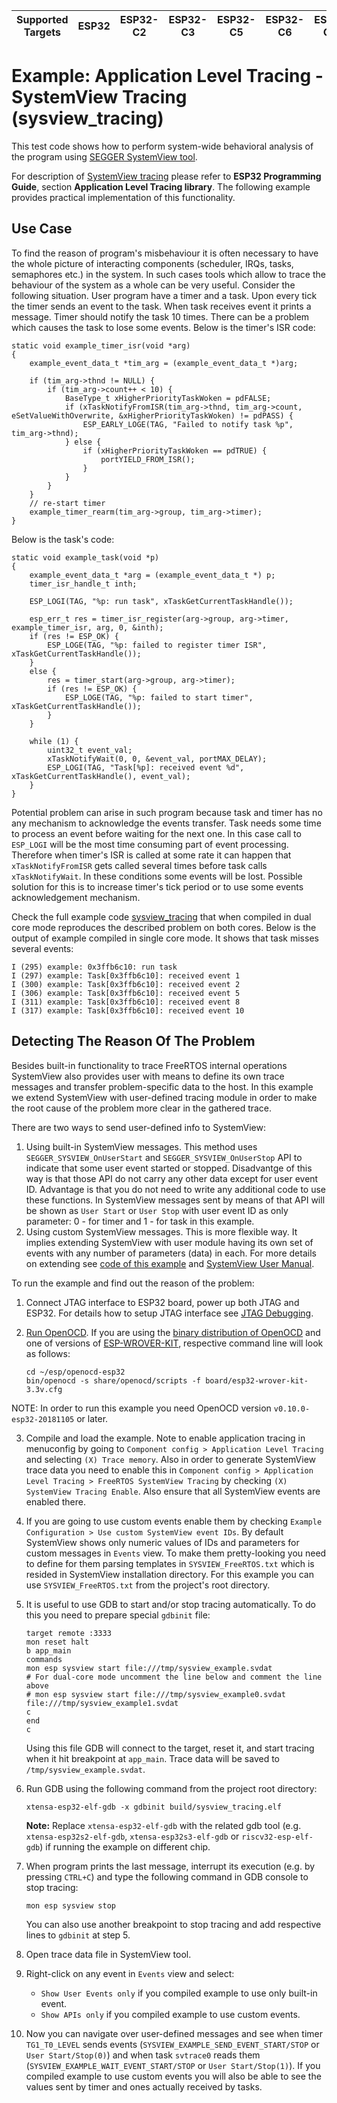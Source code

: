 | Supported Targets | ESP32 | ESP32-C2 | ESP32-C3 | ESP32-C5 | ESP32-C6 | ESP32-C61 | ESP32-H2 | ESP32-H21 | ESP32-P4 | ESP32-S2 | ESP32-S3 |
| ----------------- | ----- | -------- | -------- | -------- | -------- | --------- | -------- | --------- | -------- | -------- | -------- |
# Example: Application Level Tracing - SystemView Tracing (sysview_tracing)

This test code shows how to perform system-wide behavioral analysis of the program using [SEGGER SystemView tool](https://www.segger.com/products/development-tools/systemview/).

For description of [SystemView tracing](https://docs.espressif.com/projects/esp-idf/en/latest/api-guides/app_trace.html#system-behaviour-analysis-with-segger-systemview) please refer to **ESP32 Programming Guide**, section **Application Level Tracing library**. The following example provides practical implementation of this functionality.


## Use Case

To find the reason of program's misbehaviour it is often necessary to have the whole picture of interacting components (scheduler, IRQs, tasks, semaphores etc.) in the system. In such cases tools which allow to trace the behaviour of the system as a whole can be very useful.
Consider the following situation. User program have a timer and a task. Upon every tick the timer sends an event to the task. When task receives event it prints a message. Timer should notify the task 10 times.
There can be a problem which causes the task to lose some events.
Below is the timer's ISR code:

```
static void example_timer_isr(void *arg)
{
    example_event_data_t *tim_arg = (example_event_data_t *)arg;

    if (tim_arg->thnd != NULL) {
        if (tim_arg->count++ < 10) {
            BaseType_t xHigherPriorityTaskWoken = pdFALSE;
            if (xTaskNotifyFromISR(tim_arg->thnd, tim_arg->count, eSetValueWithOverwrite, &xHigherPriorityTaskWoken) != pdPASS) {
                ESP_EARLY_LOGE(TAG, "Failed to notify task %p", tim_arg->thnd);
            } else {
                if (xHigherPriorityTaskWoken == pdTRUE) {
                    portYIELD_FROM_ISR();
                }
            }
        }
    }
    // re-start timer
    example_timer_rearm(tim_arg->group, tim_arg->timer);
}
```

Below is the task's code:

```
static void example_task(void *p)
{
    example_event_data_t *arg = (example_event_data_t *) p;
    timer_isr_handle_t inth;

    ESP_LOGI(TAG, "%p: run task", xTaskGetCurrentTaskHandle());

    esp_err_t res = timer_isr_register(arg->group, arg->timer, example_timer_isr, arg, 0, &inth);
    if (res != ESP_OK) {
        ESP_LOGE(TAG, "%p: failed to register timer ISR", xTaskGetCurrentTaskHandle());
    }
    else {
        res = timer_start(arg->group, arg->timer);
        if (res != ESP_OK) {
            ESP_LOGE(TAG, "%p: failed to start timer", xTaskGetCurrentTaskHandle());
        }
    }

    while (1) {
        uint32_t event_val;
        xTaskNotifyWait(0, 0, &event_val, portMAX_DELAY);
        ESP_LOGI(TAG, "Task[%p]: received event %d", xTaskGetCurrentTaskHandle(), event_val);
    }
}
```

Potential problem can arise in such program because task and timer has no any mechanism to acknowledge the events transfer. Task needs some time to process an event before waiting for the next one. In this case call to `ESP_LOGI` will be the most time consuming part of event processing. Therefore when timer's ISR is called at some rate it can happen that `xTaskNotifyFromISR` gets called several times before task calls `xTaskNotifyWait`. In these conditions some events will be lost. Possible solution for this is to increase timer's tick period or to use some events acknowledgement mechanism.

Check the full example code [sysview_tracing](main/sysview_tracing.c) that when compiled in dual core mode reproduces the described problem on both cores. Below is the output of example compiled in single core mode. It shows that task misses several events:

```
I (295) example: 0x3ffb6c10: run task
I (297) example: Task[0x3ffb6c10]: received event 1
I (300) example: Task[0x3ffb6c10]: received event 2
I (306) example: Task[0x3ffb6c10]: received event 5
I (311) example: Task[0x3ffb6c10]: received event 8
I (317) example: Task[0x3ffb6c10]: received event 10
```


## Detecting The Reason Of The Problem

Besides built-in functionality to trace FreeRTOS internal operations SystemView also provides user with means to define its own trace messages and transfer problem-specific data to the host. In this example we extend SystemView with user-defined tracing module in order to
make the root cause of the problem more clear in the gathered trace.

There are two ways to send user-defined info to SystemView:
1. Using built-in SystemView messages. This method uses `SEGGER_SYSVIEW_OnUserStart` and `SEGGER_SYSVIEW_OnUserStop` API to indicate that some user event started or stopped. Disadvantge of this way is that those API do not carry any other data except for user event ID. Advantage is that you do not need to write any additional code to use these functions. In SystemView messages sent by means of that API will be shown as `User Start` or `User Stop` with user event ID as only parameter: 0 - for timer and 1 - for task in this example.
2. Using custom SystemView messages. This is more flexible way. It implies extending SystemView with user module having its own set of events with any number of parameters (data) in each. For more details on extending see [code of this example](main/sysview_tracing.c) and [SystemView User Manual](https://www.segger.com/downloads/jlink/UM08027).

To run the example and find out the reason of the problem:

1.  Connect JTAG interface to ESP32 board, power up both JTAG and ESP32. For details how to setup JTAG interface see [JTAG Debugging](https://docs.espressif.com/projects/esp-idf/en/latest/api-guides/jtag-debugging/index.html).

2.  [Run OpenOCD](https://docs.espressif.com/projects/esp-idf/en/latest/api-guides/jtag-debugging/index.html#run-openocd). If you are using the [binary distribution of OpenOCD](https://docs.espressif.com/projects/esp-idf/en/latest/api-guides/jtag-debugging/index.html#jtag-debugging-setup-openocd) and one of versions of [ESP-WROVER-KIT](https://docs.espressif.com/projects/esp-idf/en/latest/hw-reference/modules-and-boards.html#esp-wrover-kit-v3), respective command line will look as follows:

    ```
    cd ~/esp/openocd-esp32
    bin/openocd -s share/openocd/scripts -f board/esp32-wrover-kit-3.3v.cfg
    ```
NOTE: In order to run this example you need OpenOCD version `v0.10.0-esp32-20181105` or later.

3.  Compile and load the example. Note to enable application tracing in menuconfig by going to `Component config > Application Level Tracing` and selecting `(X) Trace memory`. Also in order to generate SystemView trace data you need to enable this in `Component config > Application Level Tracing > FreeRTOS SystemView Tracing` by checking `(X) SystemView Tracing Enable`. Also ensure that all SystemView events are enabled there.

4.  If you are going to use custom events enable them by checking `Example Configuration > Use custom SystemView event IDs`. By default SystemView shows only numeric values of IDs and parameters for custom messages in `Events` view. To make them pretty-looking you need to define for them parsing templates in `SYSVIEW_FreeRTOS.txt` which is resided in SystemView installation directory. For this example you can use `SYSVIEW_FreeRTOS.txt` from the project's root directory.

5.  It is useful to use GDB to start and/or stop tracing automatically. To do this you need to prepare special `gdbinit` file:

    ```
    target remote :3333
    mon reset halt
    b app_main
    commands
    mon esp sysview start file:///tmp/sysview_example.svdat
    # For dual-core mode uncomment the line below and comment the line above
    # mon esp sysview start file:///tmp/sysview_example0.svdat file:///tmp/sysview_example1.svdat
    c
    end
    c
    ```

    Using this file GDB will connect to the target, reset it, and start tracing when it hit breakpoint at `app_main`. Trace data will be saved to `/tmp/sysview_example.svdat`.

6.  Run GDB using the following command from the project root directory:

    ```
    xtensa-esp32-elf-gdb -x gdbinit build/sysview_tracing.elf
    ```

    **Note:** Replace `xtensa-esp32-elf-gdb` with the related gdb tool (e.g. `xtensa-esp32s2-elf-gdb`, `xtensa-esp32s3-elf-gdb` or `riscv32-esp-elf-gdb`) if running the example on different chip.

7.  When program prints the last message, interrupt its execution (e.g. by pressing `CTRL+C`) and type the following command in GDB console to stop tracing:

    ```
    mon esp sysview stop
    ```

    You can also use another breakpoint to stop tracing and add respective lines to `gdbinit`  at step 5.

8.  Open trace data file in SystemView tool.

9.  Right-click on any event in `Events` view and select:

    - `Show User Events only` if you compiled example to use only built-in event.
    - `Show APIs only` if you compiled example to use custom events.

10.  Now you can navigate over user-defined messages and see when timer `TG1_T0_LEVEL` sends events (`SYSVIEW_EXAMPLE_SEND_EVENT_START/STOP` or `User Start/Stop(0)`) and when task `svtrace0` reads them (`SYSVIEW_EXAMPLE_WAIT_EVENT_START/STOP` or `User Start/Stop(1)`).
    If you compiled example to use custom events you will also be able to see the values sent by timer and ones actually received by tasks.

